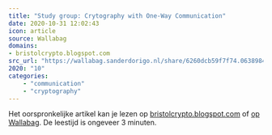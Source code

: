 ```yaml
---
title: "Study group: Crytography with One-Way Communication"
date: 2020-10-31 12:02:43
icon: article
source: Wallabag
domains:
- bristolcrypto.blogspot.com
src_url: "https://wallabag.sanderdorigo.nl/share/6260dcb59f7f74.06389842"
2020: "10"
categories:
    - "communication"
    - "cryptography"
---
```

Het oorspronkelijke artikel kan je lezen op [bristolcrypto.blogspot.com](http://bristolcrypto.blogspot.com/2016/05/study-group-crytography-with-one-way.html) of [op Wallabag](https://wallabag.sanderdorigo.nl/share/6260dcb59f7f74.06389842). De leestijd is ongeveer 3 minuten.
